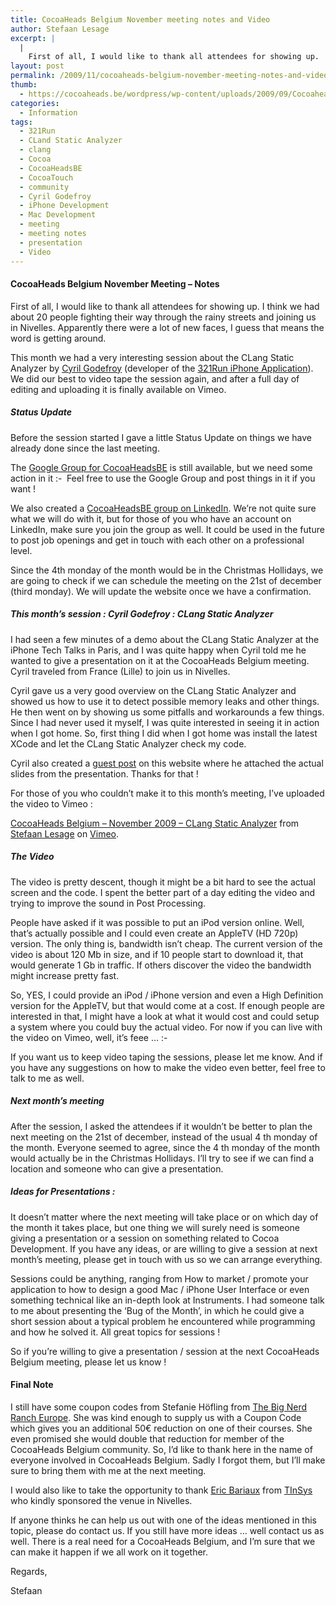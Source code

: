 ```yaml
---
title: CocoaHeads Belgium November meeting notes and Video
author: Stefaan Lesage
excerpt: |
  |
    First of all, I would like to thank all attendees for showing up.  I think we had about 20 people fighting their way through the rainy streets and joining us in Nivelles.  Apparently there were a lot of new faces, I guess that means the word is getting around.
layout: post
permalink: /2009/11/cocoaheads-belgium-november-meeting-notes-and-video/
thumb:
  - https://cocoaheads.be/wordpress/wp-content/uploads/2009/09/CocoaheadsBE.png
categories:
  - Information
tags:
  - 321Run
  - CLand Static Analyzer
  - clang
  - Cocoa
  - CocoaHeadsBE
  - CocoaTouch
  - community
  - Cyril Godefroy
  - iPhone Development
  - Mac Development
  - meeting
  - meeting notes
  - presentation
  - Video
---
```

#### CocoaHeads Belgium November Meeting &#8211; Notes

First of all, I would like to thank all attendees for showing up. I think we had about 20 people fighting their way through the rainy streets and joining us in Nivelles. Apparently there were a lot of new faces, I guess that means the word is getting around.

This month we had a very interesting session about the CLang Static Analyzer by [Cyril Godefroy][1] (developer of the [321Run iPhone Application][2]). We did our best to video tape the session again, and after a full day of editing and uploading it is finally available on Vimeo.

##### Status Update

Before the session started I gave a little Status Update on things we have already done since the last meeting. 

The [Google Group for CocoaHeadsBE][3] is still available, but we need some action in it <img src="https://cocoaheads.be/wordpress/wp-includes/images/smilies/simple-smile.png" alt=":-)" class="wp-smiley" style="height: 1em; max-height: 1em;" /> Feel free to use the Google Group and post things in it if you want !

We also created a [CocoaHeadsBE group on LinkedIn][4]. We&#8217;re not quite sure what we will do with it, but for those of you who have an account on LinkedIn, make sure you join the group as well. It could be used in the future to post job openings and get in touch with each other on a professional level.

Since the 4th monday of the month would be in the Christmas Hollidays, we are going to check if we can schedule the meeting on the 21st of december (third monday). We will update the website once we have a confirmation.

##### This month&#8217;s session : Cyril Godefroy : CLang Static Analyzer

I had seen a few minutes of a demo about the CLang Static Analyzer at the iPhone Tech Talks in Paris, and I was quite happy when Cyril told me he wanted to give a presentation on it at the CocoaHeads Belgium meeting. Cyril traveled from France (Lille) to join us in Nivelles. 

Cyril gave us a very good overview on the CLang Static Analyzer and showed us how to use it to detect possible memory leaks and other things. He then went on by showing us some pitfalls and workarounds a few things. Since I had never used it myself, I was quite interested in seeing it in action when I got home. So, first thing I did when I got home was install the latest XCode and let the CLang Static Analyzer check my code.

Cyril also created a [guest post][5] on this website where he attached the actual slides from the presentation. Thanks for that !

For those of you who couldn&#8217;t make it to this month&#8217;s meeting, I&#8217;ve uploaded the video to Vimeo :

[CocoaHeads Belgium &#8211; November 2009 &#8211; CLang Static Analyzer][6] from [Stefaan Lesage][7] on [Vimeo][8].

##### The Video

The video is pretty descent, though it might be a bit hard to see the actual screen and the code. I spent the better part of a day editing the video and trying to improve the sound in Post Processing.

People have asked if it was possible to put an iPod version online. Well, that&#8217;s actually possible and I could even create an AppleTV (HD 720p) version. The only thing is, bandwidth isn&#8217;t cheap. The current version of the video is about 120 Mb in size, and if 10 people start to download it, that would generate 1 Gb in traffic. If others discover the video the bandwidth might increase pretty fast.

So, YES, I could provide an iPod / iPhone version and even a High Definition version for the AppleTV, but that would come at a cost. If enough people are interested in that, I might have a look at what it would cost and could setup a system where you could buy the actual video. For now if you can live with the video on Vimeo, well, it&#8217;s feee &#8230; <img src="https://cocoaheads.be/wordpress/wp-includes/images/smilies/simple-smile.png" alt=":-)" class="wp-smiley" style="height: 1em; max-height: 1em;" />

If you want us to keep video taping the sessions, please let me know. And if you have any suggestions on how to make the video even better, feel free to talk to me as well.

##### Next month&#8217;s meeting

After the session, I asked the attendees if it wouldn&#8217;t be better to plan the next meeting on the 21st of december, instead of the usual 4 th monday of the month. Everyone seemed to agree, since the 4 th monday of the month would actually be in the Christmas Hollidays. I&#8217;ll try to see if we can find a location and someone who can give a presentation.

##### Ideas for Presentations :

It doesn&#8217;t matter where the next meeting will take place or on which day of the month it takes place, but one thing we will surely need is someone giving a presentation or a session on something related to Cocoa Development. If you have any ideas, or are willing to give a session at next month&#8217;s meeting, please get in touch with us so we can arrange everything.

Sessions could be anything, ranging from How to market / promote your application to how to design a good Mac / iPhone User Interface or even something technical like an in-depth look at Instruments. I had someone talk to me about presenting the &#8216;Bug of the Month&#8217;, in which he could give a short session about a typical problem he encountered while programming and how he solved it. All great topics for sessions !

So if you&#8217;re willing to give a presentation / session at the next CocoaHeads Belgium meeting, please let us know !

#### Final Note

I still have some coupon codes from Stefanie Höfling from [The Big Nerd Ranch Europe][9]. She was kind enough to supply us with a Coupon Code which gives you an additional 50€ reduction on one of their courses. She even promised she would double that reduction for member of the CocoaHeads Belgium community. So, I&#8217;d like to thank here in the name of everyone involved in CocoaHeads Belgium. Sadly I forgot them, but I&#8217;ll make sure to bring them with me at the next meeting.

I would also like to take the opportunity to thank [Eric Bariaux][10] from [TInSys][11] who kindly sponsored the venue in Nivelles.

If anyone thinks he can help us out with one of the ideas mentioned in this topic, please do contact us. If you still have more ideas &#8230; well contact us as well. There is a real need for a CocoaHeads Belgium, and I&#8217;m sure that we can make it happen if we all work on it together.

Regards,

Stefaan

 [1]: http://twitter.com/Cgodefroy
 [2]: http://iphone.ecomposite.fr/en/
 [3]: http://groups.google.com/group/cocoaheadsbe
 [4]: http://www.linkedin.com/groups?gid=2342382&trk=hb_side_g
 [5]: https://cocoaheads.be/wordpress/2009/11/get-better-code-with-the-clang-static-analyzer/
 [6]: http://vimeo.com/7848544
 [7]: http://vimeo.com/user723165
 [8]: http://vimeo.com
 [9]: http://www.dreamteam-events.com/bnr/
 [10]: http://twitter.com/ebariaux
 [11]: http://www.tinsys.com/fr/Main.html